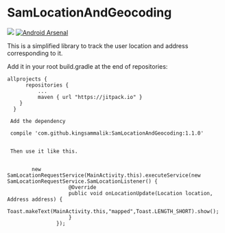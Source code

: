 # SamLocationAndGeocoding
[![](https://jitpack.io/v/kingsammalik/SamLocationAndGeocoding.svg)](https://jitpack.io/#kingsammalik/SamLocationAndGeocoding)
[![Android Arsenal](https://img.shields.io/badge/Android%20Arsenal-SamLocationAndGeocoding-brightgreen.svg?style=flat)](http://android-arsenal.com/details/1/4381)


This is a simplified library to track the user location and address corresponding to it.

Add it in your root build.gradle at the end of repositories:

    allprojects {
		  repositories {
			  ...
			  maven { url "https://jitpack.io" }
	  	}
	  }
	
	 Add the dependency
	 
	 compile 'com.github.kingsammalik:SamLocationAndGeocoding:1.1.0'
	 
	 
	 Then use it like this. 
	 
	  
            new SamLocationRequestService(MainActivity.this).executeService(new SamLocationRequestService.SamLocationListener() {
                        @Override
                        public void onLocationUpdate(Location location, Address address) {
                            Toast.makeText(MainActivity.this,"mapped",Toast.LENGTH_SHORT).show();
                        }
                    });
